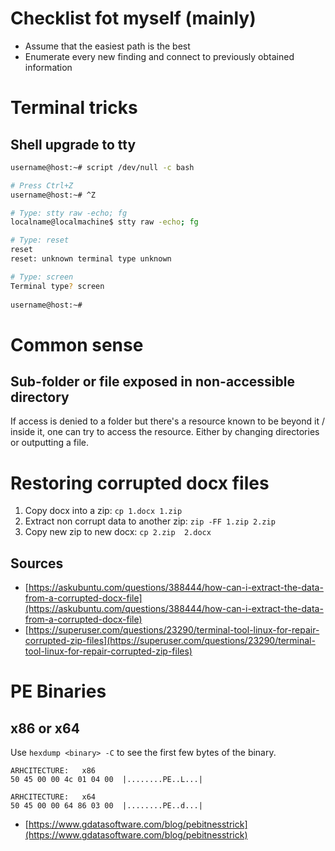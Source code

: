 # Checklist fot myself (mainly)
- Assume that the easiest path is the best
- Enumerate every new finding and connect to previously obtained information

# Terminal tricks
## Shell upgrade to tty
```bash
username@host:~# script /dev/null -c bash

# Press Ctrl+Z
username@host:~# ^Z

# Type: stty raw -echo; fg
localname@localmachine$ stty raw -echo; fg

# Type: reset
reset
reset: unknown terminal type unknown

# Type: screen
Terminal type? screen
                                                                         
username@host:~# 
```

# Common sense
## Sub-folder or file exposed in non-accessible directory
If access is denied to a folder but there's a resource known to be beyond it / inside it, one can try to access the resource.
Either by changing directories or outputting a file.


# Restoring corrupted docx files
1. Copy docx into a zip:   `cp 1.docx 1.zip`
2. Extract non corrupt data to another zip:  `zip -FF 1.zip 2.zip`
3. Copy new zip to new docx:  `cp 2.zip  2.docx`

## Sources
- [https://askubuntu.com/questions/388444/how-can-i-extract-the-data-from-a-corrupted-docx-file](https://askubuntu.com/questions/388444/how-can-i-extract-the-data-from-a-corrupted-docx-file)
- [https://superuser.com/questions/23290/terminal-tool-linux-for-repair-corrupted-zip-files](https://superuser.com/questions/23290/terminal-tool-linux-for-repair-corrupted-zip-files)


# PE Binaries
## x86 or x64
Use `hexdump <binary> -C` to see the first few bytes of the binary.
```
ARHCITECTURE:   x86
50 45 00 00 4c 01 04 00  |........PE..L...|

ARHCITECTURE:   x64
50 45 00 00 64 86 03 00  |........PE..d...|
```
- [https://www.gdatasoftware.com/blog/pebitnesstrick](https://www.gdatasoftware.com/blog/pebitnesstrick)